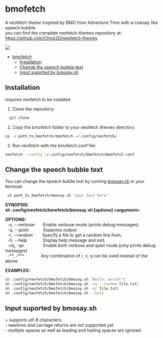 # bmofetch

A neofetch theme inspired by BMO from Adventure Time with a cowsay like speech bubble.\
you can find the complete neofetch-themes repository at: https://github.com/Chick2D/neofetch-themes

![](https://cdn.discordapp.com/attachments/840232870491979807/1268214715776110612/bmofetch.gif?ex=66ab9c7e&is=66aa4afe&hm=3a2297c0d30efc7ca4b9d7a7121d68080c3c92ad6f13235d4f43d34cf29045d7&)

- [bmofetch](#bmofetch)
  - [Installation](#installation)
  - [Change the speech bubble text](#change-the-speech-bubble-text)
  - [Input suported by bmosay.sh](#input-suported-by-bmosaysh)


## Installation
requires neofetch to be installed.

  1. Clone the repository:
```bash
  git clone
```
2. Copy the bmofetch folder to your neofetch themes directory:
```bash
cp -a path_to_bmofetch/bmofetch ~/.config/neofetch/
```
3. Run neofetch with the bmofetch.conf file:
```bash
neofetch --config ~/.config/neofetch/bmofetch/bmofetch.conf
```

## Change the speech bubble text

You can change the speech bublle text by running [bmosay.sh](https://github.com/donatienLeray/bmofetch/bmosay.sh) in your terminal:
```bash
 sh path_to_bmofetch/bmosay.sh "your text here"
```
**SYNOPSIS:\
  sh .config/neofetch/bmofetch/bmosay.sh [options] \<argument\>**

**OPTIONS:**\
&nbsp;&nbsp;-v, --verbose&nbsp;&nbsp;&nbsp;&nbsp;&nbsp;&nbsp;&nbsp;Enable verbose mode.(prints debug messages)\
&nbsp;&nbsp;-q, --quiet&nbsp;&nbsp;&nbsp;&nbsp;&nbsp;&nbsp; &nbsp; &nbsp; &nbsp;Suppress output.\
&nbsp;&nbsp;-r, --random &nbsp;&nbsp;&nbsp;&nbsp;&nbsp;&nbsp;&nbsp;Specify a file to get a random line from.\
&nbsp;&nbsp;-h, --help &nbsp;&nbsp;&nbsp;&nbsp; &nbsp; &nbsp;&nbsp;&nbsp;&nbsp;&nbsp;Display help message and exit.\
&nbsp;&nbsp;-vq, -qv &nbsp; &nbsp; &nbsp; &nbsp;&nbsp;&nbsp;&nbsp;&nbsp;&nbsp;&nbsp;&nbsp;&nbsp;Enable both verbose and quiet mode.(only prints debug messages)\
&nbsp;&nbsp;-\*\*, -\*\*\*&nbsp; &nbsp; &nbsp; &nbsp;&nbsp;&nbsp;&nbsp;&nbsp;&nbsp;&nbsp;&nbsp;Any combination of r, v, q can be used instead  of the above

**EXAMPLES:**
```bash
sh .config/neofetch/bmofetch/bmosay.sh "Hello, world!"\
sh .config/neofetch/bmofetch/bmosay.sh -vq --random file.txt\
sh .config/neofetch/bmofetch/bmosay.sh -qr file.txt\
sh .config/neofetch/bmofetch/bmosay.sh --help
```

## Input suported by bmosay.sh
\+ supports utf-8 characters.\
\- newlines and carriage returns are not supported yet.\
\- multiple spaces as well as leading and trailing spaces are ignored.

